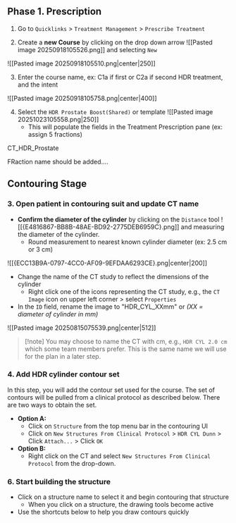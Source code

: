 ## Phase 1. Prescription

1. Go to `Quicklinks` > `Treatment Management` > `Prescribe Treatment`

2. Create a **new Course** by clicking on the drop down arrow ![[Pasted image 20250918105526.png]] and selecting `New`

![[Pasted image 20250918105510.png|center|250]]

3. Enter the course name, ex: C1a if first or C2a if second HDR treatment, and the intent

![[Pasted image 20250918105758.png|center|400]]

4. Select the `HDR Prostate Boost(Shared)` or  template ![[Pasted image 20251023105558.png|250]] 
	- This will populate the fields in the Treatment Prescription pane (ex: assign 5 fractions)


CT_HDR_Prostate 


FRaction name should be added.... 


## Contouring Stage

### 3. Open patient in contouring suit and update CT name

- **Confirm the diameter of the cylinder** by clicking on the `Distance` tool ![[{E4816867-BB8B-48AE-BD92-2775DEB6959C}.png]] and measuring the diameter of the cylinder. 
	- Round measurement to nearest known cylinder diameter (ex: 2.5 cm or 3 cm)

![[{ECC13B9A-0797-4CC0-AF09-9EFDAA6293CE}.png|center|200]]

- Change the name of the CT study to reflect the dimensions of the cylinder
	- Right click one of the icons representing the CT study, e.g., the `CT Image` icon on upper left corner > select `Properties`
- In the `ID` field, rename the image to "HDR_CYL_XXmm" or _(XX = diameter of cylinder in mm)_

![[Pasted image 20250815075539.png|center|512]]

>[!note] You may choose to name the CT with cm, e.g., `HDR CYL 2.0 cm` which some team members prefer. This is the same name we will use for the plan in a later step.
### 4. Add HDR cylinder contour set

In this step, you will add the contour set used for the course. The set of contours will be pulled from a clinical protocol as described below. There are two ways to obtain the set.

- **Option A:** 
	- Click on `Structure` from the top menu bar in the contouring UI
	- Click on `New Structures From Clinical Protocol` > `HDR CYL Dunn` > Click `Attach...` > Click `OK`
- **Option B:** 
	- Right click on the CT and select `New Structures From Clinical Protocol` from the drop-down.  
### 6. Start building the structure

- Click on a structure name to select it and begin contouring that structure
	- When you click on a structure, the drawing tools become active
- Use the shortcuts below to help you draw contours quickly